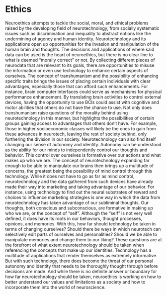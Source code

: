 # Ethics
Neuroethics attempts to tackle the social, moral, and ethical problems raised by the developing field of neurotechnology, from socially systematic issues such as discrimination and inequality to abstract notions like the undermining of agency and human identity. Neurotechnology and its applications open up opportunities for the invasion and manipulation of the human brain and thoughts. The decisions and applications of where said data can be used is the heart of neuroethics, but there is no clear line to what is deemed “morally correct” or not. 
By collecting different pieces of neurodata that are relevant to its goals, there are opportunities to misuse the information or even use technology to enhance certain aspects of ourselves. The concept of transhumanism and the possibility of enhancing specific traits brings the issues of placing certain individuals with clear advantages, especially those that can afford such enhancements. For instance, brain computer interfaces could serve as mechanisms for physical performance enhancement. By translating brain activities to control external devices, having the opportunity to use BCIs could assist with cognitive and motor abilities that others do not have the chance to use. Not only does transhumanism raise questions of the morality behind using neurotechnology in this manner, but highlights the possibilities of certain groups gaining access to advantages that others don’t have. For example, those in higher socioeconomic classes will likely be the ones to gain from these advances in neurotech, leaving the rest of society behind, only furthering the division in our society.
Neurotechnology can also find itself changing our sense of autonomy and identity. Autonomy can be understood as the ability for our minds to independently control our thoughts and behavior. This control over ourselves is formative over our actions and what makes up who we are. The concept of neurotechnology expanding far enough to be able to manipulate our brains then brings up a multitude of concerns, the greatest being the possibility of mind control through this technology. While it does not have to go as far as mind control, neurotechnology and the data gathered from such devices have already made their way into marketing and taking advantage of our behavior. For instance, using technology to find out the neural substrates of reward and choices to influence marketing strategies is one way in which the data from neurotechnology has taken advantage of our subliminal thoughts. 
Our thoughts, both conscious and subconscious, are formative in making up who we are, or the concept of “self”. Although the “self” is not very well defined, it does have its roots in our behaviors, thought processes, opinions, and memories. With this, how far should technology be taken in terms of changing ourselves? Should there be ways in which neurotech can selectively edit parts of ourselves and personalities? Should we be able to manipulate memories and change them to our liking? These questions are at the forefront of what extent neurotechnology should be taken when referencing the concepts that make up our identities. 
Technology has a multitude of applications that render themselves as extremely informative. But with such technology, there does become the threat of our personal autonomy and identity that needs to be thoroughly thought through before decisions are made. And while there is no definite answer or boundary for how far neurotechnology should be taken, neuroethics is working on how to better understand our values and limitations as a society and how to incorporate them into the world of neuroscience.  
